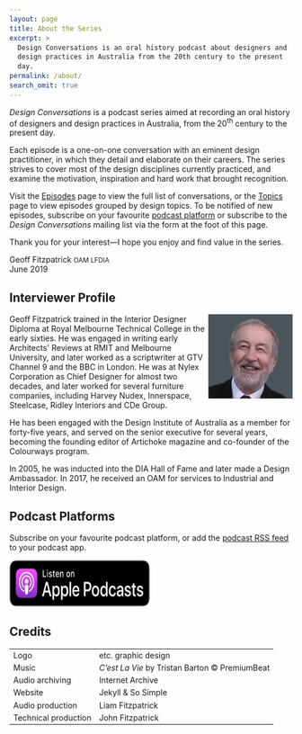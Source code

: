 ```yaml
---
layout: page
title: About the Series
excerpt: >
  Design Conversations is an oral history podcast about designers and 
  design practices in Australia from the 20th century to the present
  day.
permalink: /about/
search_omit: true
---
```


*Design Conversations* is a podcast series aimed at recording an oral
history of designers and design practices in Australia, from the
20<sup>th</sup> century to the present day.

Each episode is a one-on-one conversation with an eminent design
practitioner, in which they detail and elaborate on their careers. The
series strives to cover most of the design disciplines currently
practiced, and examine the motivation, inspiration and hard work that
brought recognition.

Visit the [Episodes](/episodes/) page to view the full list of
conversations, or the [Topics](/topics/) page to view episodes grouped
by design topics. To be notified of new episodes, subscribe on your 
favourite [podcast platform](#podcast-platforms) or subscribe to the 
*Design Conversations* mailing list via the form at the foot of this 
page.

Thank you for your interest—I hope you enjoy and find value in the
series.

Geoff Fitzpatrick <small>OAM LFDIA</small><br />
June 2019

## Interviewer Profile

<img class="author-avatar" align="right" src="/images/author_geoff_fitzpatrick.jpg">

Geoff Fitzpatrick trained in the Interior Designer Diploma at Royal
Melbourne Technical College in the early sixties. He was engaged in
writing early Architects' Reviews at RMIT and Melbourne University, and
later worked as a scriptwriter at GTV Channel 9 and the BBC in London.
He was at Nylex Corporation as Chief Designer for almost two decades,
and later worked for several furniture companies, including Harvey
Nudex, Innerspace, Steelcase, Ridley Interiors and CDe Group.

He has been engaged with the Design Institute of Australia as a member
for forty-five years, and served on the senior executive for several
years, becoming the founding editor of Artichoke magazine and co-founder
of the Colourways program.

In 2005, he was inducted into the DIA Hall of Fame and later made a
Design Ambassador. In 2017, he received an OAM for services to Industrial
and Interior Design.

## Podcast Platforms

Subscribe on your favourite podcast platform, or add the 
[podcast RSS feed](/podcast.xml) to your podcast app. 

<a href="https://podcasts.apple.com/au/podcast/design-conversations/id1591996555?itsct=podcast_box_badge&amp;itscg=30200&amp;ls=1" style="display: inline-block; overflow: hidden; border-radius: 13px; width: 250px; height: 83px;"><img src="/images/listen-on-apple-podcasts-en-us.svg" alt="Listen on Apple Podcasts" style="border-radius: 13px; width: 250px; height: 83px;"></a>

## Credits

<table>
  <tbody>
    <tr>
      <td>Logo</td>
      <td>etc. graphic design</td>
    </tr>
    <tr>
      <td>Music</td>
      <td><i>C’est La Vie</i> by Tristan Barton &#169; PremiumBeat</td>
    </tr>
    <tr>
      <td>Audio archiving</td>
      <td>Internet Archive</td>
    </tr>
    <tr>
      <td>Website</td>
      <td>Jekyll & So Simple</td>
    </tr>
    <tr>
      <td>Audio production</td>
      <td>Liam Fitzpatrick</td>
    </tr>
    <tr>
      <td>Technical production</td>
      <td>John Fitzpatrick</td>
    </tr>
  </tbody>
</table>
